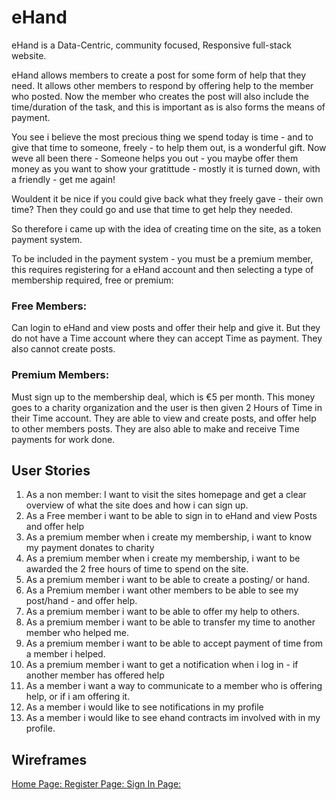 # eHand

eHand is a Data-Centric, community focused,  Responsive full-stack website.

eHand allows members to create a post for some form of help that they need. It allows other members to respond by offering help
to the member who posted. Now the member who creates the post will also include the time/duration of the task, and this is important as is
also forms the means of payment.   

You see i believe the most precious thing we spend today is time - and to give that time to someone, freely - to help them out, is a 
wonderful gift. Now weve all been there - Someone helps you out - you maybe offer them money as you want to show your gratittude - 
mostly it is turned down, with a friendly - get me again!

Wouldent it be nice if you could give back what they freely gave - their own time?
Then they could go and use that time to get help they needed.

So therefore i came up with the idea of creating time on the site, as a token payment system.

To be included in the payment system - you must be a premium member, this requires registering for a eHand account and then selecting a type 
of membership required, free or premium:   

### Free Members:
Can login to eHand and view posts and offer their help and give it. But they do not have a Time account where they can accept 
Time as payment. They also cannot create posts.

### Premium Members:
Must sign up to the membership deal, which is €5 per month. This money goes to a charity organization and the user is then given 2 Hours of Time in their Time account.
They are able to view and create posts, and offer help to other members posts. They are also able to make and receive Time payments for work done.


## User Stories

1.  As a non member: I want to visit the sites homepage	and get a clear overview of what the site does and how i can sign up.
2.  As a Free member i want to be able to sign in to eHand and view Posts and offer help
3.  As a premium member when i create my membership, i want to know my payment donates to charity
4.  As a premium member when i create my membership, i want to be awarded the 2 free hours of time to spend on the site.
5.  As a premium member i want to be able to create a posting/ or hand.
6.  As a Premium member i want other members to be able to see my post/hand - and offer help.
7.  As a premium member i want to be able to offer my help to others.
8.  As a premium member i want to be able to transfer my time to another member who helped me.
9.  As a premium member i want to be able to accept payment of time from a member i helped. 
10. As a premium member i want to get a notification when i log in - if another member has offered help
11. As a member i want a way to communicate to a member who is offering help, or if i am offering it.
12. As a member i would like to see notifications in my profile
13. As a member i would like to see ehand contracts im involved with in my profile.


## Wireframes

[Home Page: ]()
[Register Page: ]()
[Sign In Page: ]()
